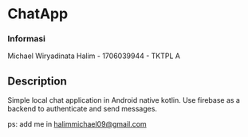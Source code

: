 # ChatApp

### Informasi
Michael Wiryadinata Halim - 1706039944 - TKTPL A

## Description

Simple local chat application in Android native kotlin. Use firebase as a backend 
to authenticate and send messages.

ps: add me in halimmichael09@gmail.com

